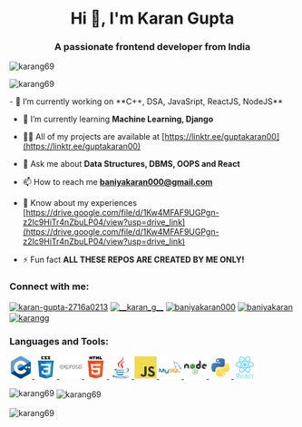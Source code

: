 <h1 align="center">Hi 👋, I'm Karan Gupta</h1>
<h3 align="center">A passionate frontend developer from India</h3>
<p align="left"> <img src="https://komarev.com/ghpvc/?username=karang69&label=Profile%20views&color=0e75b6&style=flat" alt="karang69" /> </p>
<p align="left"> <img src="https://linkstorage.linkfire.com/medialinks/images/72b138c8-dce0-481b-9ff6-3ec82dfc166d/artwork-600x315.jpg" alt="karang69" /> </p>
- 🔭 I’m currently working on **C++, DSA, JavaSript, ReactJS, NodeJS**

- 🌱 I’m currently learning **Machine Learning, Django**

- 👨‍💻 All of my projects are available at [https://linktr.ee/guptakaran00](https://linktr.ee/guptakaran00)

- 💬 Ask me about **Data Structures, DBMS, OOPS and React**

- 📫 How to reach me **baniyakaran000@gmail.com**

- 📄 Know about my experiences [https://drive.google.com/file/d/1Kw4MFAF9UGPgn-z2Ic9HiTr4nZbuLP04/view?usp=drive_link](https://drive.google.com/file/d/1Kw4MFAF9UGPgn-z2Ic9HiTr4nZbuLP04/view?usp=drive_link)

- ⚡ Fun fact **ALL THESE REPOS ARE CREATED BY ME ONLY!**

<h3 align="left">Connect with me:</h3>
<p align="left">
<a href="https://linkedin.com/in/karan-gupta-2716a0213" target="blank"><img align="center" src="https://raw.githubusercontent.com/rahuldkjain/github-profile-readme-generator/master/src/images/icons/Social/linked-in-alt.svg" alt="karan-gupta-2716a0213" height="30" width="40" /></a>
<a href="https://instagram.com/__karan_g__" target="blank"><img align="center" src="https://raw.githubusercontent.com/rahuldkjain/github-profile-readme-generator/master/src/images/icons/Social/instagram.svg" alt="__karan_g__" height="30" width="40" /></a>
<a href="https://www.hackerrank.com/baniyakaran000" target="blank"><img align="center" src="https://raw.githubusercontent.com/rahuldkjain/github-profile-readme-generator/master/src/images/icons/Social/hackerrank.svg" alt="baniyakaran000" height="30" width="40" /></a>
<a href="https://www.leetcode.com/baniyakaran" target="blank"><img align="center" src="https://raw.githubusercontent.com/rahuldkjain/github-profile-readme-generator/master/src/images/icons/Social/leet-code.svg" alt="baniyakaran" height="30" width="40" /></a>
<a href="https://auth.geeksforgeeks.org/user/karangg" target="blank"><img align="center" src="https://raw.githubusercontent.com/rahuldkjain/github-profile-readme-generator/master/src/images/icons/Social/geeks-for-geeks.svg" alt="karangg" height="30" width="40" /></a>
</p>

<h3 align="left">Languages and Tools:</h3>
<p align="left"> <a href="https://www.w3schools.com/cpp/" target="_blank" rel="noreferrer"> <img src="https://raw.githubusercontent.com/devicons/devicon/master/icons/cplusplus/cplusplus-original.svg" alt="cplusplus" width="40" height="40"/> </a> <a href="https://www.w3schools.com/css/" target="_blank" rel="noreferrer"> <img src="https://raw.githubusercontent.com/devicons/devicon/master/icons/css3/css3-original-wordmark.svg" alt="css3" width="40" height="40"/> </a> <a href="https://expressjs.com" target="_blank" rel="noreferrer"> <img src="https://raw.githubusercontent.com/devicons/devicon/master/icons/express/express-original-wordmark.svg" alt="express" width="40" height="40"/> </a> <a href="https://www.w3.org/html/" target="_blank" rel="noreferrer"> <img src="https://raw.githubusercontent.com/devicons/devicon/master/icons/html5/html5-original-wordmark.svg" alt="html5" width="40" height="40"/> </a> <a href="https://www.java.com" target="_blank" rel="noreferrer"> <img src="https://raw.githubusercontent.com/devicons/devicon/master/icons/java/java-original.svg" alt="java" width="40" height="40"/> </a> <a href="https://developer.mozilla.org/en-US/docs/Web/JavaScript" target="_blank" rel="noreferrer"> <img src="https://raw.githubusercontent.com/devicons/devicon/master/icons/javascript/javascript-original.svg" alt="javascript" width="40" height="40"/> </a> <a href="https://www.mysql.com/" target="_blank" rel="noreferrer"> <img src="https://raw.githubusercontent.com/devicons/devicon/master/icons/mysql/mysql-original-wordmark.svg" alt="mysql" width="40" height="40"/> </a> <a href="https://nodejs.org" target="_blank" rel="noreferrer"> <img src="https://raw.githubusercontent.com/devicons/devicon/master/icons/nodejs/nodejs-original-wordmark.svg" alt="nodejs" width="40" height="40"/> </a> <a href="https://www.python.org" target="_blank" rel="noreferrer"> <img src="https://raw.githubusercontent.com/devicons/devicon/master/icons/python/python-original.svg" alt="python" width="40" height="40"/> </a> <a href="https://reactjs.org/" target="_blank" rel="noreferrer"> <img src="https://raw.githubusercontent.com/devicons/devicon/master/icons/react/react-original-wordmark.svg" alt="react" width="40" height="40"/> </a> </p>

<p><img align="left" src="https://github-readme-stats.vercel.app/api/top-langs?username=karang69&show_icons=true&locale=en&layout=compact" alt="karang69" /></p>

<p>&nbsp;<img align="center" src="https://github-readme-stats.vercel.app/api?username=karang69&show_icons=true&locale=en" alt="karang69" /></p>

<p><img align="center" src="https://github-readme-streak-stats.herokuapp.com/?user=karang69&" alt="karang69" /></p>
